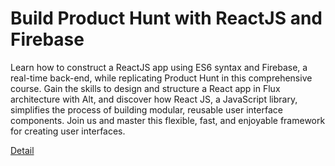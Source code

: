 # Build Product Hunt with ReactJS and Firebase

Learn how to construct a ReactJS app using ES6 syntax and Firebase, a real-time back-end, while replicating Product Hunt in this comprehensive course. Gain the skills to design and structure a React app in Flux architecture with Alt, and discover how React JS, a JavaScript library, simplifies the process of building modular, reusable user interface components. Join us and master this flexible, fast, and enjoyable framework for creating user interfaces. 

[Detail](https://eduitfree.com/courses/build-product-hunt-with-reactjs-and-firebase)